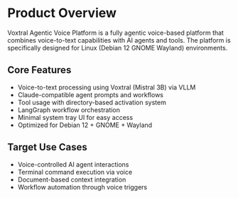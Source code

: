 # Product Overview

Voxtral Agentic Voice Platform is a fully agentic voice-based platform that combines voice-to-text capabilities with AI agents and tools. The platform is specifically designed for Linux (Debian 12 GNOME Wayland) environments.

## Core Features
- Voice-to-text processing using Voxtral (Mistral 3B) via VLLM
- Claude-compatible agent prompts and workflows
- Tool usage with directory-based activation system
- LangGraph workflow orchestration
- Minimal system tray UI for easy access
- Optimized for Debian 12 + GNOME + Wayland

## Target Use Cases
- Voice-controlled AI agent interactions
- Terminal command execution via voice
- Document-based context integration
- Workflow automation through voice triggers